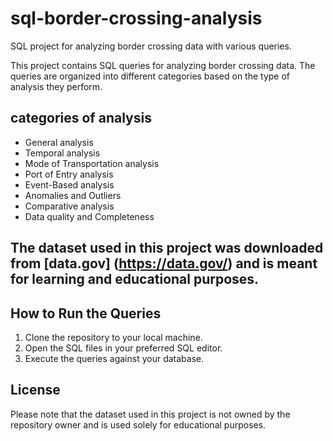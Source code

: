 # sql-border-crossing-analysis
SQL project for analyzing border crossing data with various queries.

This project contains SQL queries for analyzing border crossing data. The queries are organized into different categories based on the type of analysis they perform.

## categories of analysis
- General analysis
- Temporal analysis
- Mode of Transportation analysis
- Port of Entry analysis
- Event-Based analysis
- Anomalies and Outliers
- Comparative analysis
- Data quality and Completeness

## The dataset used in this project was downloaded from [data.gov] (https://data.gov/) and is meant for learning and educational purposes.

## How to Run the Queries
1. Clone the repository to your local machine.
2. Open the SQL files in your preferred SQL editor.
3. Execute the queries against your database.

## License
Please note that the dataset used in this project is not owned by the repository owner and is used solely for educational purposes.
